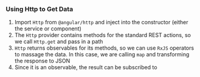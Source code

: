 ### Using Http to Get Data
1. Import `Http` from `@angular/http` and inject into the constructor (either the service or component)
2. The `Http` provider contains methods for the standard REST actions, so we call `Http.get` and pass in a path
3. `Http` returns observables for its methods, so we can use `RxJS` operators to massage the data. In this case, we are calling `map` and transforming the response to JSON
4. Since it is an observable, the result can be subscribed to
